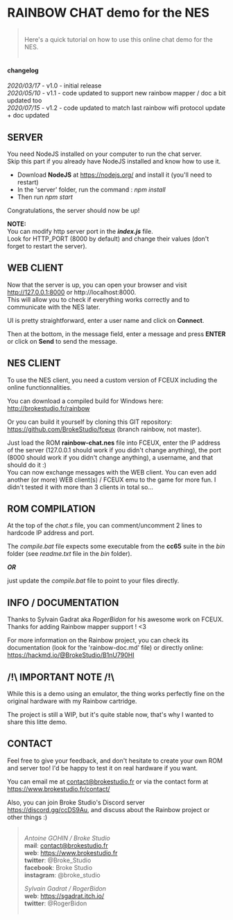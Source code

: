 # RAINBOW CHAT demo for the NES

> &nbsp;  
> Here's a quick tutorial on how to use this online chat demo for the NES.  
> &nbsp;

#### changelog

_2020/03/17_ - v1.0 - initial release  
_2020/05/10_ - v1.1 - code updated to support new rainbow mapper / doc a bit updated too  
_2020/07/15_ - v1.2 - code updated to match last rainbow wifi protocol update + doc updated

## SERVER

You need NodeJS installed on your computer to run the chat server.  
Skip this part if you already have NodeJS installed and know how to use it.

- Download **NodeJS** at https://nodejs.org/ and install it (you'll need to restart)
- In the 'server' folder, run the command : _npm install_
- Then run _npm start_

Congratulations, the server should now be up!

**NOTE:**  
You can modify http server port in the **_index.js_** file.  
Look for HTTP_PORT (8000 by default) and change their values (don't forget to restart the server).

## WEB CLIENT

Now that the server is up, you can open your browser and visit http://127.0.0.1:8000 or http://localhost:8000.  
This will allow you to check if everything works correctly and to communicate with the NES later.

UI is pretty straightforward, enter a user name and click on **Connect**.

Then at the bottom, in the message field, enter a message and press **ENTER** or click on **Send** to send the message.

## NES CLIENT

To use the NES client, you need a custom version of FCEUX including the online functionnalities.

You can download a compiled build for Windows here: http://brokestudio.fr/rainbow

Or you can build it yourself by cloning this GIT repository: https://github.com/BrokeStudio/fceux (branch rainbow, not master).

Just load the ROM **rainbow-chat.nes** file into FCEUX, enter the IP address of the server (127.0.0.1 should work if you didn't change anything), the port (8000 should work if you didn't change anything), a username, and that should do it :)  
You can now exchange messages with the WEB client. You can even add another (or more) WEB client(s) / FCEUX emu to the game for more fun. I didn't tested it with more than 3 clients in total so...

## ROM COMPILATION

At the top of the _chat.s_ file, you can comment/uncomment 2 lines to hardcode IP address and port.  

The _compile.bat_ file expects some executable from the **cc65** suite in the _bin_ folder (see _readme.txt_ file in the _bin_ folder).

**_OR_**

just update the _compile.bat_ file to point to your files directly.

## INFO / DOCUMENTATION

Thanks to Sylvain Gadrat aka _RogerBidon_ for his awesome work on FCEUX. Thanks for adding Rainbow mapper support ! <3

For more information on the Rainbow project, you can check its documentation (look for the 'rainbow-doc.md' file) or directly online: https://hackmd.io/@BrokeStudio/B1nU790HI

## /!\ IMPORTANT NOTE /!\

While this is a demo using an emulator, the thing works perfectly fine on the original hardware with my Rainbow cartridge.

The project is still a WIP, but it's quite stable now, that's why I wanted to share this litte demo.

## CONTACT

Feel free to give your feedback, and don't hesitate to create your own ROM and server too! I'd be happy to test it on real hardware if you want.

You can email me at contact@brokestudio.fr or via the contact form at https://www.brokestudio.fr/contact/

Also, you can join Broke Studio's Discord server https://discord.gg/ccDS9Au, and discuss about the Rainbow project or other things :)

> &nbsp;  
> _Antoine GOHIN / Broke Studio_  
> **mail**: contact@brokestudio.fr  
> **web**: https://www.brokestudio.fr  
> **twitter**: @Broke_Studio  
> **facebook**: Broke Studio  
> **instagram**: @broke_studio
>
> _Sylvain Gadrat / RogerBidon_  
> **web**: https://sgadrat.itch.io/  
> **twitter**: @RogerBidon  
> &nbsp;
